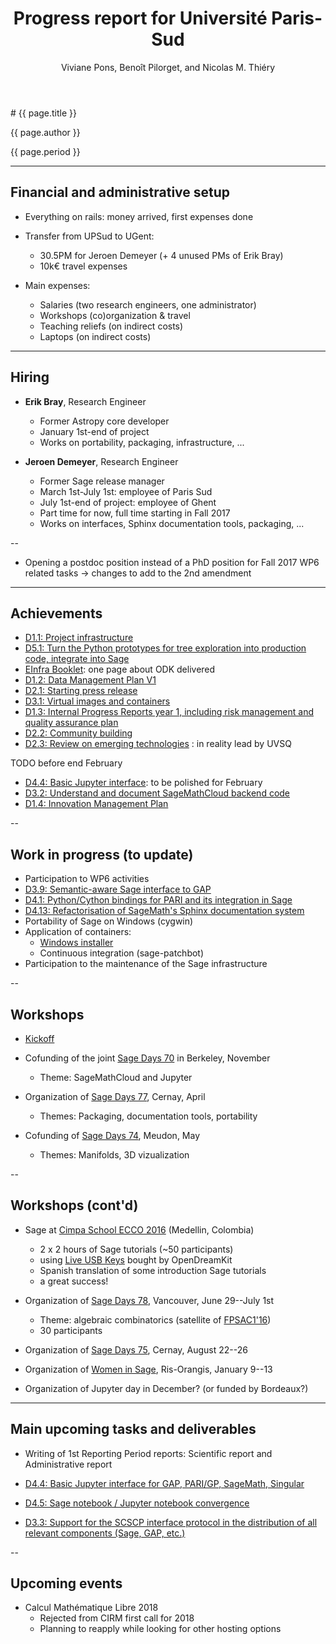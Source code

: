 ﻿---
layout: slides
title: "Progress report for Université Paris-Sud"
theme: white
transition: none
author: Viviane Pons, Benoît Pilorget, and Nicolas M. Thiéry
period: Reporting period from Sept. 2015 to February 2017
---

<section data-markdown data-separator="^---\n" data-separator-vertical="^--\n">
# {{ page.title }}

{{ page.author }}

{{ page.period }}

---

## Financial and administrative setup

- Everything on rails: money arrived, first expenses done

- Transfer from UPSud to UGent:
    - 30.5PM for Jeroen Demeyer (+ 4 unused PMs of Erik Bray)
    - 10k€ travel expenses

- Main expenses:
    - Salaries (two research engineers, one administrator)
    - Workshops (co)organization & travel
    - Teaching reliefs (on indirect costs)
    - Laptops (on indirect costs)

---
## Hiring

-   **Erik Bray**, Research Engineer
    - Former Astropy core developer
    - January 1st-end of project
    - Works on portability, packaging, infrastructure, ...

-   **Jeroen Demeyer**, Research Engineer
    - Former Sage release manager
    - March 1st-July 1st: employee of Paris Sud
    - July 1st-end of project: employee of Ghent
    - Part time for now, full time starting in Fall 2017
    - Works on interfaces, Sphinx documentation tools, packaging, ...

--
- Opening a postdoc position instead of a PhD position for Fall 2017
  WP6 related tasks
   -> changes to add to the 2nd amendment

---
## Achievements

- [D1.1: Project infrastructure](https://github.com/OpenDreamKit/OpenDreamKit/issues/17)
- [D5.1: Turn the Python prototypes for tree exploration into production code, integrate into Sage](https://github.com/OpenDreamKit/OpenDreamKit/issues/107)
- [EInfra Booklet](https://github.com/OpenDreamKit/OpenDreamKit/blob/master/Communication/eInfra-Booklet/ODK.md): one page about ODK delivered
- [D1.2: Data Management Plan V1](https://github.com/OpenDreamKit/OpenDreamKit/issues/18)
- [D2.1: Starting press release](https://github.com/OpenDreamKit/OpenDreamKit/issues/34)
- [D3.1: Virtual images and containers](https://github.com/OpenDreamKit/OpenDreamKit/issues/58)
- [D1.3: Internal Progress Reports year 1, including risk management and quality assurance plan](https://github.com/OpenDreamKit/OpenDreamKit/issues/19)
- [D2.2: Community building](https://github.com/OpenDreamKit/OpenDreamKit/issues/42)
- [D2.3: Review on emerging technologies](https://github.com/OpenDreamKit/OpenDreamKit/issues/43) : in reality lead by UVSQ

TODO before end February
- [D4.4: Basic Jupyter interface](https://github.com/OpenDreamKit/OpenDreamKit/issues/93): to be polished for February
- [D3.2: Understand and document SageMathCloud backend code](https://github.com/OpenDreamKit/OpenDreamKit/issues/61)
- [D1.4: Innovation Management Plan](https://github.com/OpenDreamKit/OpenDreamKit/issues/20)

--
## Work in progress (to update)

- Participation to WP6 activities
- [D3.9: Semantic-aware Sage interface to GAP](https://github.com/OpenDreamKit/OpenDreamKit/issues/68)
- [D4.1: Python/Cython bindings for PARI and its integration in Sage](https://github.com/OpenDreamKit/OpenDreamKit/issues/83)
- [D4.13: Refactorisation of SageMath's Sphinx documentation system](https://github.com/OpenDreamKit/OpenDreamKit/issues/87)
- Portability of Sage on Windows (cygwin)
- Application of containers:
  - [Windows installer](https://github.com/sagemath/docker-images/issues/1)
  - Continuous integration (sage-patchbot)
- Participation to the maintenance of the Sage infrastructure

--
## Workshops

- [Kickoff](http://127.0.0.1:4000/2015/09/02/KickoffMeeting/)

- Cofunding of the joint [Sage Days 70](https://wiki.sagemath.org/days70) in Berkeley, November
    - Theme: SageMathCloud and Jupyter

- Organization of [Sage Days 77](https://wiki.sagemath.org/days77), Cernay, April
    - Themes: Packaging, documentation tools, portability

- Cofunding of [Sage Days 74](https://wiki.sagemath.org/days74), Meudon, May
    - Themes: Manifolds, 3D vizualization

--
## Workshops (cont'd)

- Sage at [Cimpa School ECCO 2016](http://ecco2016.combinatoria.co/) (Medellin, Colombia)
    - 2 x 2 hours of Sage tutorials (~50 participants)
    - using [Live USB Keys](http://www.sagemath.org/download-liveusb.html) bought by OpenDreamKit
    - Spanish translation of some introduction Sage tutorials
    - a great success!

- Organization of [Sage Days 78](https://wiki.sagemath.org/days78), Vancouver, June 29--July 1st
    - Theme: algebraic combinatorics (satellite of [FPSAC1'16](https://sites.google.com/site/fpsac2016/))
    - 30 participants

- Organization of [Sage Days 75](https://wiki.sagemath.org/days75), Cernay, August 22--26

- Organization of [Women in Sage](https://wiki.sagemath.org/days82), Ris-Orangis, January 9--13

- Organization of Jupyter day in December? (or funded by Bordeaux?)

---
## Main upcoming tasks and deliverables

- Writing of 1st Reporting Period reports: Scientific report and Administrative report

- [D4.4: Basic Jupyter interface for GAP, PARI/GP, SageMath, Singular](https://github.com/OpenDreamKit/OpenDreamKit/issues/93)
- [D4.5: Sage notebook / Jupyter notebook convergence](https://github.com/OpenDreamKit/OpenDreamKit/issues/94)
- [D3.3: Support for the SCSCP interface protocol in the distribution of all relevant components (Sage, GAP, etc.)](https://github.com/OpenDreamKit/OpenDreamKit/issues/62)

--
## Upcoming events

- Calcul Mathématique Libre 2018
    - Rejected from CIRM first call for 2018
    - Planning to reapply while looking for other hosting options

</section>
